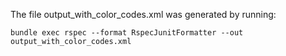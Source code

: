 The file output_with_color_codes.xml was generated by running:
```
bundle exec rspec --format RspecJunitFormatter --out output_with_color_codes.xml
```
